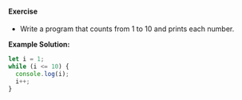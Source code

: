 #### Exercise
- Write a program that counts from 1 to 10 and prints each number.

**Example Solution:**
```javascript
let i = 1;
while (i <= 10) {
  console.log(i);
  i++;
}
```